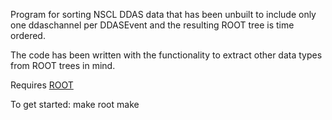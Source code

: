 Program for sorting NSCL DDAS data that has been unbuilt to include only one ddaschannel per DDASEvent and the resulting ROOT tree is time ordered. 

The code has been written with the functionality to extract other data types from ROOT trees in mind. 

Requires [ROOT](https://root.cern.ch/)

To get started:
    make root
    make
